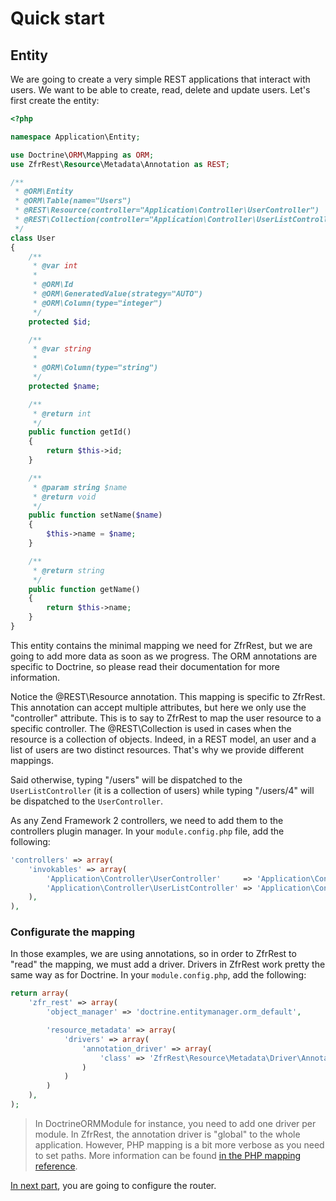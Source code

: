 # Quick start

## Entity

We are going to create a very simple REST applications that interact with users. We want to be able to create, read,
delete and update users. Let's first create the entity:

```php
<?php

namespace Application\Entity;

use Doctrine\ORM\Mapping as ORM;
use ZfrRest\Resource\Metadata\Annotation as REST;

/**
 * @ORM\Entity
 * @ORM\Table(name="Users")
 * @REST\Resource(controller="Application\Controller\UserController")
 * @REST\Collection(controller="Application\Controller\UserListController")
 */
class User
{
    /**
     * @var int
     *
     * @ORM\Id
     * @ORM\GeneratedValue(strategy="AUTO")
     * @ORM\Column(type="integer")
     */
    protected $id;

    /**
     * @var string
     *
     * @ORM\Column(type="string")
     */
    protected $name;

    /**
     * @return int
     */
    public function getId()
    {
        return $this->id;
    }

    /**
     * @param string $name
     * @return void
     */
    public function setName($name)
    {
        $this->name = $name;
    }

    /**
     * @return string
     */
    public function getName()
    {
        return $this->name;
    }
}
```

This entity contains the minimal mapping we need for ZfrRest, but we are going to add more data as soon as we
progress. The ORM annotations are specific to Doctrine, so please read their documentation for more information.

Notice the @REST\Resource annotation. This mapping is specific to ZfrRest. This annotation can accept multiple
attributes, but here we only use the "controller" attribute. This is to say to ZfrRest to map the user resource to
a specific controller. The @REST\Collection is used in cases when the resource is a collection of objects. Indeed,
in a REST model, an user and a list of users are two distinct resources. That's why we provide different mappings.

Said otherwise, typing "/users" will be dispatched to the `UserListController` (it is a collection of users) while
typing "/users/4" will be dispatched to the `UserController`.

As any Zend Framework 2 controllers, we need to add them to the controllers plugin manager. In your `module.config.php`
file, add the following:

```php
'controllers' => array(
    'invokables' => array(
        'Application\Controller\UserController'     => 'Application\Controller\UserController',
        'Application\Controller\UserListController' => 'Application\Controller\UserListController',
    ),
),
```

### Configurate the mapping

In those examples, we are using annotations, so in order to ZfrRest to "read" the mapping, we must add a driver.
Drivers in ZfrRest work pretty the same way as for Doctrine. In your `module.config.php`, add the following:

```php
return array(
	'zfr_rest' => array(
        'object_manager' => 'doctrine.entitymanager.orm_default',

        'resource_metadata' => array(
            'drivers' => array(
                'annotation_driver' => array(
                    'class' => 'ZfrRest\Resource\Metadata\Driver\AnnotationDriver'
                )
            )
        )
    ),
);
```

> In DoctrineORMModule for instance, you need to add one driver per module. In ZfrRest, the annotation driver is
"global" to the whole application. However, PHP mapping is a bit more verbose as you need to set paths. More
information can be found [in the PHP mapping reference](/../php-mapping-reference.md).

[In next part](03-configuring-router.md), you are going to configure the router.

